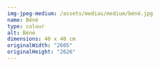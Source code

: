 ```yaml
---
img-jpeg-medium: /assets/medias/medium/béné.jpg
name: Béné
type: colour
alt: Béné
dimensions: 40 x 40 cm
originalWidth: "2605"
originalHeight: "2626"
---
```

